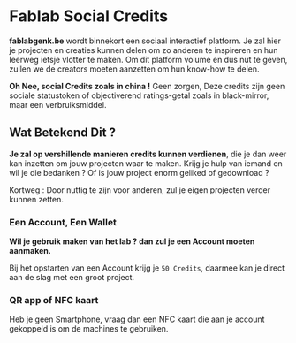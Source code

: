 # Fablab Social Credits
**fablabgenk.be** wordt binnekort een sociaal interactief platform.
Je zal hier je projecten en creaties kunnen delen om zo anderen te inspireren en hun leerweg ietsje vlotter te maken.
Om dit platform volume en dus nut te geven, zullen we de creators moeten aanzetten om hun know-how te delen.

__Oh Nee, social Credits zoals in china !__
Geen zorgen,
Deze credits zijn geen sociale statustoken of objectiverend ratings-getal zoals in black-mirror, maar een verbruiksmiddel.

## Wat Betekend Dit ?
**Je zal op vershillende manieren credits kunnen verdienen**, die je dan weer kan inzetten om jouw projecten waar te maken.
Krijg je hulp van iemand en wil je die bedanken ?
Of is jouw project enorm geliked of gedownload ?

Kortweg : Door nuttig te zijn voor anderen, zul je eigen projecten verder kunnen zetten.

### Een Account, Een Wallet
**Wil je gebruik maken van het lab ? dan zul je een Account moeten aanmaken.**

Bij het opstarten van een Account krijg je ```50 Credits```, daarmee kan je direct aan de slag met een groot project.

### QR app of NFC kaart
Heb je geen Smartphone, vraag dan een NFC kaart die aan je account gekoppeld is om de machines te gebruiken.


